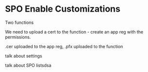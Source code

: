 # SPO Enable Customizations

Two functions

We need to upload a cert to the function - create an app reg with the permissions. 

.cer uploaded to the app reg, .pfx uploaded to the function

talk about settings

talk about SPO listsdsa
